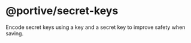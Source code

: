 # @portive/secret-keys

Encode secret keys using a key and a secret key to improve safety when saving.
